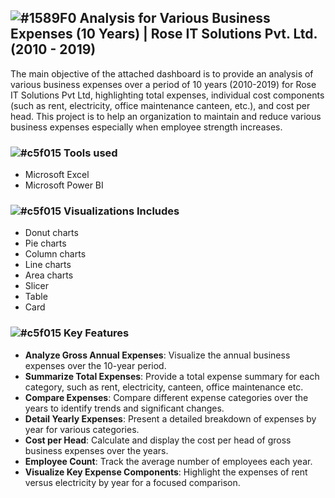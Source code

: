 ## ![#1589F0](https://placehold.co/18x18/1589F0/1589F0.png) Analysis for Various Business Expenses (10 Years) | Rose IT Solutions Pvt. Ltd. (2010 - 2019)

The main objective of the attached dashboard is to provide an analysis of various business expenses over a period of 10 years (2010-2019) for Rose IT Solutions Pvt Ltd, highlighting total expenses, individual cost components (such as rent, electricity, office maintenance canteen, etc.), and cost per head. This project is to help an organization to maintain and reduce various business expenses especially when employee strength increases.

### ![#c5f015](https://placehold.co/15x15/c5f015/c5f015.png) Tools used

- Microsoft Excel
- Microsoft Power BI

### ![#c5f015](https://placehold.co/15x15/c5f015/c5f015.png) Visualizations Includes

- Donut charts
- Pie charts
- Column charts
- Line charts
- Area charts
- Slicer
- Table
- Card

### ![#c5f015](https://placehold.co/15x15/c5f015/c5f015.png) Key Features

- **Analyze Gross Annual Expenses**: Visualize the annual business expenses over the 10-year period.
- **Summarize Total Expenses**: Provide a total expense summary for each category, such as rent, electricity, canteen, office maintenance etc.
- **Compare Expenses**: Compare different expense categories over the years to identify trends and significant changes.
- **Detail Yearly Expenses**: Present a detailed breakdown of expenses by year for various categories.
- **Cost per Head**: Calculate and display the cost per head of gross business expenses over the years.
- **Employee Count**: Track the average number of employees each year.
- **Visualize Key Expense Components**: Highlight the expenses of rent versus electricity by year for a focused comparison.

